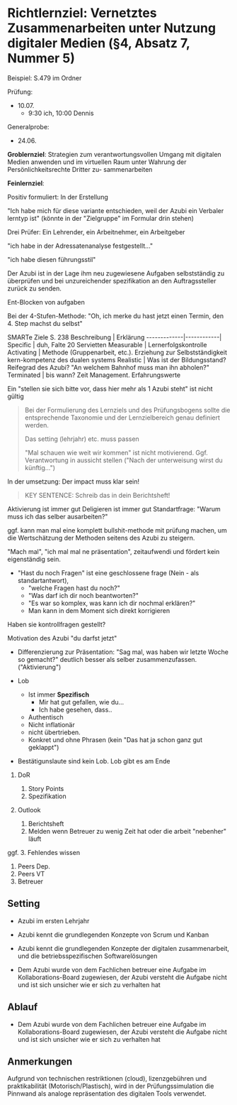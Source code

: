 
# Richtlernziel: Vernetztes Zusammenarbeiten unter Nutzung digitaler Medien (§4, Absatz 7, Nummer 5)

Beispiel: S.479 im Ordner

Prüfung:
* 10.07.
  * 9:30 ich, 10:00 Dennis

Generalprobe:
* 24.06.


**Groblernziel**:
Strategien zum verantwortungsvollen Umgang mit
digitalen Medien anwenden und im virtuellen Raum
unter Wahrung der Persönlichkeitsrechte Dritter zu-
sammenarbeiten

**Feinlernziel**:

Positiv formuliert: In der Erstellung

"Ich habe mich für diese variante entschieden, weil der Azubi ein Verbaler lerntyp ist" (könnte in der "Zielgruppe" im Formular drin stehen)

Drei Prüfer: Ein Lehrender, ein Arbeitnehmer, ein Arbeitgeber

"ich habe in der Adressatenanalyse festgestellt..."

"ich habe diesen führungsstil"

Der Azubi ist in der Lage ihm neu zugewiesene Aufgaben selbstständig zu überprüfen und bei unzureichender spezifikation an den Auftragssteller zurück zu senden.

Ent-Blocken von aufgaben

Bei der 4-Stufen-Methode:
"Oh, ich merke du hast jetzt einen Termin, den 4. Step machst du selbst"

SMARTe Ziele S. 238
Beschreibung | Erklärung
-------------|------------|
Specific     | duh, Falte 20 Servietten
Measurable | Lernerfolgskontrolle
Activating | Methode (Gruppenarbeit, etc.). Erziehung zur Selbstständigkeit kern-kompetenz des dualen systems
Realistic  | Was ist der Bildungsstand? Reifegrad des Azubi? "An welchem Bahnhof muss man ihn abholen?"
Terminated | bis wann? Zeit Management. Erfahrungswerte


Ein "stellen sie sich bitte vor, dass hier mehr als 1 Azubi steht" ist nicht gültig

> Bei der Formulierung des Lernziels und des Prüfungsbogens sollte die entsprechende Taxonomie und der Lernzielbereich genau definiert werden.
>
> Das setting (lehrjahr) etc. muss passen
>
> "Mal schauen wie weit wir kommen" ist nicht motivierend. Ggf. Verantwortung in aussicht stellen ("Nach der unterweisung wirst du künftig...")

In der umsetzung: Der impact muss klar sein!

> KEY SENTENCE: Schreib das in dein Berichtsheft!

Aktivierung ist immer gut
Deligieren ist immer gut
Standartfrage: "Warum muss ich das selber ausarbeiten?"

ggf. kann man mal eine komplett bullshit-methode mit prüfung machen, um die Wertschätzung der Methoden seitens des Azubi zu steigern.

"Mach mal", "ich mal mal ne präsentation", zeitaufwendi und fördert kein eigenständig sein.

* "Hast du noch Fragen" ist eine geschlossene frage (Nein - als standartantwort), 
  * "welche Fragen hast du noch?"
  * "Was darf ich dir noch beantworten?"
  * "Es war so komplex, was kann ich dir nochmal erklären?"
  * Man kann in dem Moment sich direkt korrigieren 

Haben sie kontrollfragen gestellt?




Motivation des Azubi "du darfst jetzt"


  * Differenzierung zur Präsentation: "Sag mal, was haben wir letzte Woche so gemacht?" deutlich besser als selber zusammenzufassen. ("Aktivierung")


* Lob
  * Ist immer **Spezifisch**
    * Mir hat gut gefallen, wie du...
    * Ich habe gesehen, dass..
  * Authentisch
  * Nicht inflationär
  * nicht übertrieben.
  * Konkret und ohne Phrasen (kein "Das hat ja schon ganz gut geklappt")
* Bestätigunslaute sind kein Lob. Lob gibt es am Ende


1. DoR
   1. Story Points
   2. Spezifikation

2. Outlook
   1. Berichtsheft
   2. Melden wenn Betreuer zu wenig Zeit hat oder die arbeit "nebenher" läuft

ggf.
3. Fehlendes wissen
   1. Peers Dep.
   2. Peers VT
   3. Betreuer


## Setting 

- Azubi im ersten Lehrjahr
- Azubi kennt die grundlegenden Konzepte von Scrum und Kanban
- Azubi kennt die grundlegenden Konzepte der digitalen zusammenarbeit, und die betriebsspezifischen Softwarelösungen


- Dem Azubi wurde von dem Fachlichen betreuer eine Aufgabe im Kollaborations-Board zugewiesen, der Azubi versteht die Aufgabe nicht und ist sich unsicher wie er sich zu verhalten hat

## Ablauf

- Dem Azubi wurde von dem Fachlichen betreuer eine Aufgabe im Kollaborations-Board zugewiesen, der Azubi versteht die Aufgabe nicht und ist sich unsicher wie er sich zu verhalten hat




## Anmerkungen

Aufgrund von technischen restriktionen (cloud), lizenzgebühren und praktikabilität (Motorisch/Plastisch), wird in der Prüfungssimulation die Pinnwand als analoge repräsentation des digitalen Tools verwendet.
